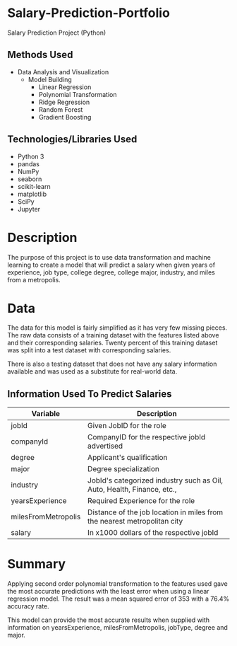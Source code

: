 # Salary-Prediction-Portfolio
Salary Prediction Project (Python)

## Methods Used
* Data Analysis and Visualization
    * Model Building
        * Linear Regression
        * Polynomial Transformation
        * Ridge Regression
        * Random Forest
        * Gradient Boosting
## Technologies/Libraries Used
* Python 3
* pandas
* NumPy
* seaborn
* scikit-learn
* matplotlib
* SciPy
* Jupyter

# Description
The purpose of this project is to use data transformation and machine learning to create a model that will predict a salary when given years of experience, job type, college degree, college major, industry, and miles from a metropolis.

# Data
The data for this model is fairly simplified as it has very few missing pieces. The raw data consists of a training dataset with the features listed above and their corresponding salaries. Twenty percent of this training dataset was split into a test dataset with corresponding salaries.

There is also a testing dataset that does not have any salary information available and was used as a substitute for real-world data.

## Information Used To Predict Salaries
Variable            | Description
--------------------| ---------------------
jobId               | Given JobID for the role
companyId           | CompanyID for the respective jobId advertised
degree              | Applicant's qualification
major               | Degree specialization
industry            | JobId's categorized industry such as Oil, Auto, Health, Finance, etc., 
yearsExperience     | Required Experience for the role
milesFromMetropolis | Distance of the job location in miles from the nearest metropolitan city
salary              | In x1000 dollars of the respective jobId

# Summary
Applying second order polynomial transformation to the features used gave the most accurate predictions with the least error when using a linear regression model. The result was a mean squared error of 353 with a 76.4% accuracy rate.

This model can provide the most accurate results when supplied with information on yearsExperience, milesFromMetropolis, jobType, degree and major.
